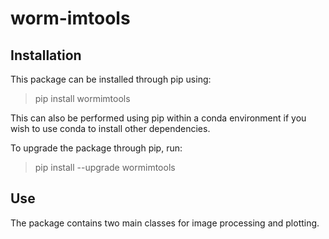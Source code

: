 # worm-imtools

## Installation  

This package can be installed through pip using:  

> pip install wormimtools

This can also be performed using pip within a conda environment if you wish to use conda to install other dependencies. 

To upgrade the package through pip, run:  

> pip install --upgrade wormimtools  

## Use

The package contains two main classes for image processing and plotting. 
